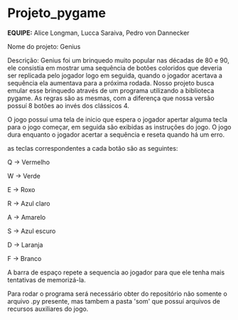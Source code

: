 # Projeto_pygame

**EQUIPE:**
   Alice Longman, 
   Lucca Saraiva, 
   Pedro von Dannecker
   
   Nome do projeto: Genius
   
   Descrição: Genius foi um brinquedo muito popular nas décadas de 80 e 90, ele consistia em mostrar uma sequência de botões coloridos que deveria ser replicada pelo
   jogador logo em seguida, quando o jogador acertava a sequência ela aumentava para a próxima rodada. Nosso projeto busca emular esse brinquedo através de um programa
   utilizando a biblioteca pygame. As regras são as mesmas, com a diferença que nossa versão possuí 8 botões ao invés dos clássicos 4.
   
   O jogo possuí uma tela de inicio que espera o jogador apertar alguma tecla para o jogo começar, em seguida são exibidas as instruções do jogo.
   O jogo dura enquanto o jogador acertar a sequência e reseta quando há um erro. 
   
   as teclas correspondentes a cada botão são as seguintes:
   
   Q -> Vermelho
   
   W -> Verde
   
   E -> Roxo
   
   R -> Azul claro
   
   A -> Amarelo
   
   S -> Azul escuro
   
   D -> Laranja
   
   F -> Branco
   
   A barra de espaço repete a sequencia ao jogador para que ele tenha mais tentativas de memorizá-la.
   
   Para rodar o programa será necessário obter do repositório não somente o arquivo .py presente, mas tambem a pasta 'som' que possuí arquivos de recursos auxiliares do jogo.
